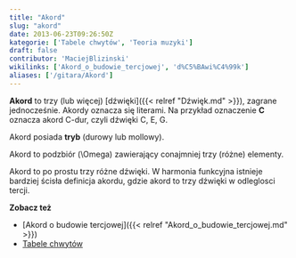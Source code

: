 ```yaml
---
title: "Akord"
slug: "akord"
date: 2013-06-23T09:26:50Z
kategorie: ['Tabele chwytów', 'Teoria muzyki']
draft: false
contributor: 'MaciejBlizinski'
wikilinks: ['Akord_o_budowie_tercjowej', 'd%C5%BAwi%C4%99k']
aliases: ['/gitara/Akord']
---
```

**Akord** to trzy (lub więcej) [dźwięki]({{< relref "Dźwięk.md" >}}), zagrane
jednocześnie. Akordy oznacza się literami. Na przykład oznaczenie **C**
oznacza akord C-dur, czyli dźwięki C, E, G.

Akord posiada **tryb** (durowy lub mollowy).

Akord to podzbiór \(\Omega\) zawierający conajmniej trzy (różne)
elementy.

Akord to po prostu trzy różne dźwięki. W harmonia funkcyjna istnieje
bardziej ścisła definicja akordu, gdzie akord to trzy dźwięki w
odleglosci tercji.

**Zobacz też**

  - [Akord o budowie tercjowej]({{< relref "Akord_o_budowie_tercjowej.md" >}})
  - [Tabele chwytów](/kategorie/tabele-chwytów "Kategoria Tabele chwytów")

